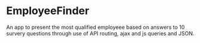 # EmployeeFinder

An app to present the most qualified employeee based on answers to 10 survery questions through use of API routing, ajax and js queries and JSON.
